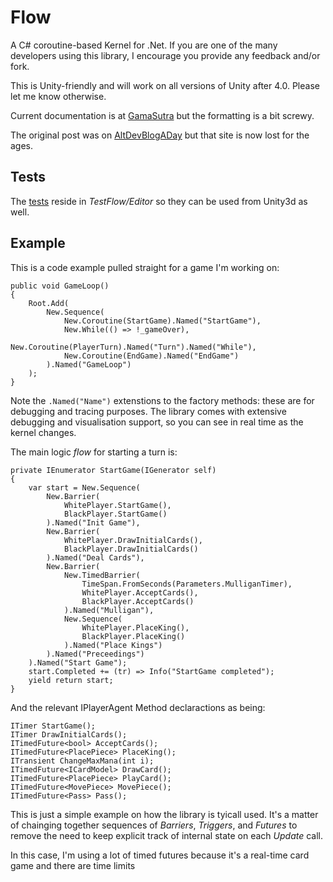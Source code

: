 # Flow

A C# coroutine-based Kernel for .Net. If you are one of the many developers using this library, I encourage you provide any feedback and/or fork.

This is Unity-friendly and will work on all versions of Unity after 4.0. Please let me know otherwise.

Current documentation is at [GamaSutra](http://www.gamasutra.com/view/news/177397/Indepth_Flow__A_coroutine_kernel_for_Net.php) but the formatting is a bit screwy.

The original post was on [AltDevBlogADay](http://www.altdevblogaday.com/2012/09/07/flow-a-coroutine-kernel-for-net/) but that site is now lost for the ages.

## Tests

The [tests](TestFlow/Editor) reside in _TestFlow/Editor_ so they can be used from Unity3d as well.

## Example

This is a code example pulled straight for a game I'm working on:

```
public void GameLoop()
{
    Root.Add(
        New.Sequence(
            New.Coroutine(StartGame).Named("StartGame"),
            New.While(() => !_gameOver),
                New.Coroutine(PlayerTurn).Named("Turn").Named("While"),
            New.Coroutine(EndGame).Named("EndGame")
        ).Named("GameLoop")
    );
}
```
Note the `.Named("Name")` extenstions to the factory methods: these are for debugging and tracing purposes. The library comes with extensive debugging and visualisation support, so you can see in real time as the kernel changes.

The main logic _flow_ for starting a turn is:

```
private IEnumerator StartGame(IGenerator self)
{
    var start = New.Sequence(
        New.Barrier(
            WhitePlayer.StartGame(),
            BlackPlayer.StartGame()
        ).Named("Init Game"),
        New.Barrier(
            WhitePlayer.DrawInitialCards(),
            BlackPlayer.DrawInitialCards()
        ).Named("Deal Cards"),
        New.Barrier(
            New.TimedBarrier(
                TimeSpan.FromSeconds(Parameters.MulliganTimer),
                WhitePlayer.AcceptCards(),
                BlackPlayer.AcceptCards()
            ).Named("Mulligan"),
            New.Sequence(
                WhitePlayer.PlaceKing(),
                BlackPlayer.PlaceKing()
            ).Named("Place Kings")
        ).Named("Preceedings")
    ).Named("Start Game");
    start.Completed += (tr) => Info("StartGame completed");
    yield return start;
}
```

And the relevant IPlayerAgent Method declaractions as being:

```
ITimer StartGame();
ITimer DrawInitialCards();
ITimedFuture<bool> AcceptCards();
ITimedFuture<PlacePiece> PlaceKing();
ITransient ChangeMaxMana(int i);
ITimedFuture<ICardModel> DrawCard();
ITimedFuture<PlacePiece> PlayCard();
ITimedFuture<MovePiece> MovePiece();
ITimedFuture<Pass> Pass();
```

This is just a simple example on how the library is tyicall used. It's a matter of chainging together sequences of _Barriers_, _Triggers_, and _Futures_ to remove the need to keep explicit track of internal state on each *Update* call.

In this case, I'm using a lot of timed futures because it's a real-time card game and there are time limits
